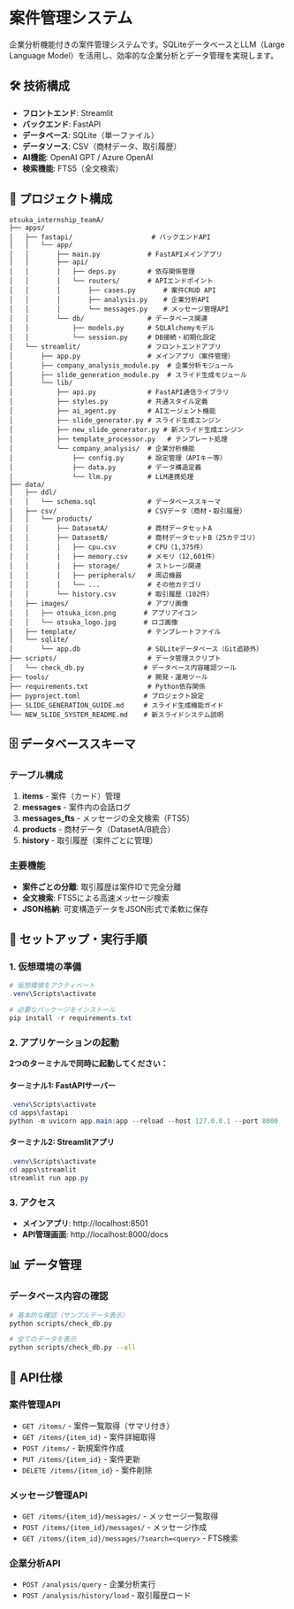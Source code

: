 # 案件管理システム

企業分析機能付きの案件管理システムです。SQLiteデータベースとLLM（Large Language Model）を活用し、効率的な企業分析とデータ管理を実現します。

## 🛠️ 技術構成

- **フロントエンド**: Streamlit
- **バックエンド**: FastAPI
- **データベース**: SQLite（単一ファイル）
- **データソース**: CSV（商材データ、取引履歴）
- **AI機能**: OpenAI GPT / Azure OpenAI
- **検索機能**: FTS5（全文検索）

## 📁 プロジェクト構成

```
otsuka_internship_teamA/
├── apps/
│   ├── fastapi/                    # バックエンドAPI
│   │   └── app/
│   │       ├── main.py            # FastAPIメインアプリ
│   │       ├── api/
│   │       │   ├── deps.py        # 依存関係管理
│   │       │   └── routers/       # APIエンドポイント
│   │       │       ├── cases.py       # 案件CRUD API
│   │       │       ├── analysis.py    # 企業分析API
│   │       │       └── messages.py    # メッセージ管理API
│   │       └── db/                # データベース関連
│   │           ├── models.py      # SQLAlchemyモデル
│   │           └── session.py     # DB接続・初期化設定
│   └── streamlit/                 # フロントエンドアプリ
│       ├── app.py                 # メインアプリ（案件管理）
│       ├── company_analysis_module.py  # 企業分析モジュール
│       ├── slide_generation_module.py  # スライド生成モジュール
│       └── lib/
│           ├── api.py             # FastAPI通信ライブラリ
│           ├── styles.py          # 共通スタイル定義
│           ├── ai_agent.py        # AIエージェント機能
│           ├── slide_generator.py # スライド生成エンジン
│           ├── new_slide_generator.py # 新スライド生成エンジン
│           ├── template_processor.py   # テンプレート処理
│           └── company_analysis/  # 企業分析機能
│               ├── config.py      # 設定管理（APIキー等）
│               ├── data.py        # データ構造定義
│               └── llm.py         # LLM連携処理
├── data/
│   ├── ddl/
│   │   └── schema.sql             # データベーススキーマ
│   ├── csv/                       # CSVデータ（商材・取引履歴）
│   │   └── products/
│   │       ├── DatasetA/          # 商材データセットA
│   │       ├── DatasetB/          # 商材データセットB（25カテゴリ）
│   │       │   ├── cpu.csv        # CPU（1,375件）
│   │       │   ├── memory.csv     # メモリ（12,601件）
│   │       │   ├── storage/       # ストレージ関連
│   │       │   ├── peripherals/   # 周辺機器
│   │       │   └── ...            # その他カテゴリ
│   │       └── history.csv        # 取引履歴（102件）
│   ├── images/                    # アプリ画像
│   │   ├── otsuka_icon.png       # アプリアイコン
│   │   └── otsuka_logo.jpg       # ロゴ画像
│   ├── template/                  # テンプレートファイル
│   └── sqlite/
│       └── app.db                 # SQLiteデータベース（Git追跡外）
├── scripts/                       # データ管理スクリプト
│   └── check_db.py               # データベース内容確認ツール
├── tools/                         # 開発・運用ツール
├── requirements.txt               # Python依存関係
├── pyproject.toml                # プロジェクト設定
├── SLIDE_GENERATION_GUIDE.md     # スライド生成機能ガイド
└── NEW_SLIDE_SYSTEM_README.md    # 新スライドシステム説明
```

## 🗄️ データベーススキーマ

### テーブル構成

1. **items** - 案件（カード）管理
2. **messages** - 案件内の会話ログ
3. **messages_fts** - メッセージの全文検索（FTS5）
4. **products** - 商材データ（DatasetA/B統合）
5. **history** - 取引履歴（案件ごとに管理）

### 主要機能

- **案件ごとの分離**: 取引履歴は案件IDで完全分離
- **全文検索**: FTS5による高速メッセージ検索
- **JSON格納**: 可変構造データをJSON形式で柔軟に保存

## 🚀 セットアップ・実行手順

### 1. 仮想環境の準備

```powershell
# 仮想環境をアクティベート
.venv\Scripts\activate

# 必要なパッケージをインストール
pip install -r requirements.txt
```

### 2. アプリケーションの起動

**2つのターミナルで同時に起動してください：**

#### ターミナル1: FastAPIサーバー
```powershell
.venv\Scripts\activate
cd apps\fastapi
python -m uvicorn app.main:app --reload --host 127.0.0.1 --port 8000
```

#### ターミナル2: Streamlitアプリ
```powershell
.venv\Scripts\activate
cd apps\streamlit
streamlit run app.py
```

### 3. アクセス

- **メインアプリ**: http://localhost:8501
- **API管理画面**: http://localhost:8000/docs

## 📊 データ管理

### データベース内容の確認

```bash
# 基本的な確認（サンプルデータ表示）
python scripts/check_db.py

# 全てのデータを表示
python scripts/check_db.py --all
```

## 🔧 API仕様

### 案件管理API

- `GET /items/` - 案件一覧取得（サマリ付き）
- `GET /items/{item_id}` - 案件詳細取得
- `POST /items/` - 新規案件作成
- `PUT /items/{item_id}` - 案件更新
- `DELETE /items/{item_id}` - 案件削除

### メッセージ管理API

- `GET /items/{item_id}/messages/` - メッセージ一覧取得
- `POST /items/{item_id}/messages/` - メッセージ作成
- `GET /items/{item_id}/messages/?search=<query>` - FTS検索

### 企業分析API

- `POST /analysis/query` - 企業分析実行
- `POST /analysis/history/load` - 取引履歴ロード
